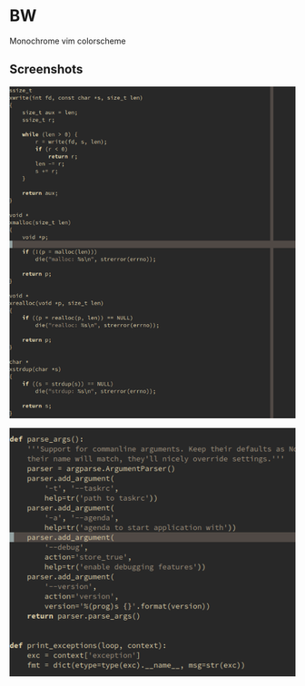 # BW

Monochrome vim colorscheme

## Screenshots

![C](screenshots/c.png)

![Python](screenshots/python.png)
